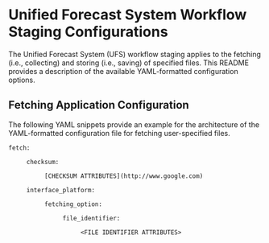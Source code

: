 # Unified Forecast System Workflow Staging Configurations

The Unified Forecast System (UFS) workflow staging applies to the
fetching (i.e., collecting) and storing (i.e., saving) of specified
files. This README provides a description of the available
YAML-formatted configuration options.

## Fetching Application Configuration

The following YAML snippets provide an example for the architecture of
the YAML-formatted configuration file for fetching user-specified
files.

~~~
fetch:

     checksum:

          [CHECKSUM ATTRIBUTES](http://www.google.com)

     interface_platform:

          fetching_option:

               file_identifier:

                    <FILE IDENTIFIER ATTRIBUTES>
~~~
